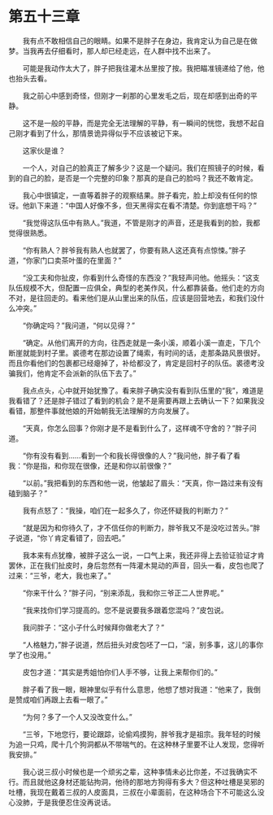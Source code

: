 # 第五十三章


　　我有点不敢相信自己的眼睛。如果不是胖子在身边，我肯定认为自己是在做梦。当我再去仔细看时，那人却已经走远，在人群中找不出来了。

　　可能是我动作太大了，胖子把我往灌木丛里按了按。我把瞄准镜递给了他，他也抬头去看。

　　我之前心中感到奇怪，但刚才一刹那的心里发毛之后，现在却感到出奇的平静。

　　这不是一般的平静，而是完全无法理解的平静，有一瞬间的恍惚，我想不起自己刚才看到了什么，那情景诡异得似乎不应该被记下来。

　　这家伙是谁？

　　一个人，对自己的脸真正了解多少？这是一个疑问。我们在照镜子的时候，看到的自己的脸，是否是一个完整的印象？那真的是自己的脸吗？我还不敢肯定。

　　我心中很镇定，一直等着胖子的观察结果。胖子看完，脸上却没有任何的惊讶。他趴下来道：“中国人好像不多，但天黑得实在看不清楚。你到底想干吗？”

　　“我觉得这队伍中有熟人。”我道，不管是刚才的声音，还是我看到的脸，我都觉得很熟悉。

　　“你有熟人？胖爷我有熟人也就罢了，你要有熟人这还真有点惊悚。”胖子道，“你家门口卖茶叶蛋的在里面？”

　　“没工夫和你扯皮，你看到什么奇怪的东西没？”我轻声问他。他摇头：“这支队伍规模不大，但配置一应俱全，典型的老美作风，什么都靠装备。他们走的方向不对，是往回走的。看来他们是从山里出来的队伍，应该是回营地去，和我们没什么冲突。”

　　“你确定吗？”我问道，“何以见得？”

　　“确定。从他们离开的方向，往西走就是一条小溪，顺着小溪一直走，下几个断崖就能到村子里。裘德考在那边设置了绳索，有时间的话，走那条路风景很好。而且你看他们的包裹都已经瘪掉了，补给都没了，肯定是回村子的队伍。裘德考没骗我们，他肯定不会派新的队伍下去了。”

　　我点点头，心中就开始犹豫了。看来胖子确实没有看到队伍里的“我”，难道是我看错了？还是胖子错过了看到的机会？是不是需要再跟上去确认一下？如果我没看错，那整件事就他娘的开始朝我无法理解的方向发展了。

　　“天真，你怎么回事？你刚才是不是看到什么了，这样魂不守舍的？”胖子问道。

　　“你有没有看到……看到一个和我长得很像的人？”我问他，胖子看了看我：“你是指，和你现在很像，还是和你以前很像？”

　　“以前。”我把看到的东西和他一说，他皱起了眉头：“天真，你一路过来有没有磕到脑子？”

　　我有点怒了：“我操，咱们在一起多久了，你还怀疑我的判断力？”

　　“就是因为和你待久了，才不信任你的判断力，胖爷我又不是没吃过苦头。”胖子说道，“你丫肯定看错了，回去吧。”

　　我本来有点犹橡，被胖子这么一说，一口气上来，我还非得上去验证验证才肯罢休，正在我们扯皮时，身后忽然有一阵灌木晃动的声音，回头一看，皮包也爬了过来：“三爷，老大，我也来了。”

　　“你来干什么？”胖子问，“别来添乱，我和你三爷正二人世界呢。”

　　“我来找你们学习提高的。您不是说要我多跟着您混吗？”皮包说。

　　我问胖子：“这小子什么时候拜你做老大了？”

　　“人格魅力，”胖子说道，然后扭头对皮包呸了一口，“滚，别多事，这儿的事你学了也没用。”

　　皮包才道：“其实是秀姐怕你们人手不够，让我上来帮你们的。”

　　胖子看了我一眼，眼神里似乎有什么意思，他想了想对我道：“他来了，我倒是赞成咱们再跟上去看一眼了。”

　　“为何？多了一个人又没改变什么。”

　　“三爷，下地您行，要论跟踪，论偷鸡摸狗，胖爷我才是祖宗。我年轻的时候为追一只鸡，爬十几个狗洞都从不带喘气的。在这种林子里要不让人发现，您得听我安排。”

　　我心说三叔小时候也是一个顽劣之辈，这种亊情未必比你差，不过我确实不行。而且就他这身材还能钻拘洞，他待的那地方狗得有多大？但这种吐槽是吴邪的吐槽，我现在戴着三叔的人皮面具，三叔在小辈面前，在这种场合下不可能这么没心没肺，于是我便忍住没再说话。


